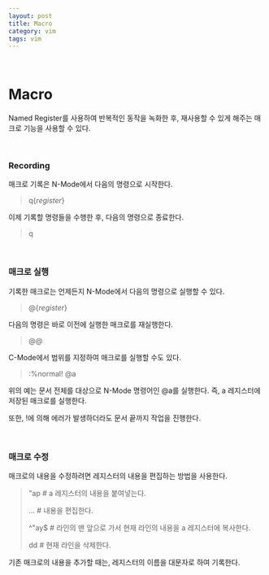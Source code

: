 ```yaml
---
layout: post
title: Macro
category: vim
tags: vim
---
```


&nbsp;

# Macro

Named Register를 사용하여 반복적인 동작을 녹화한 후, 재사용할 수 있게 해주는 매크로 기능을 사용할 수 있다.

&nbsp;

### Recording

매크로 기록은 N-Mode에서 다음의 명령으로 시작한다.

> q{*register*}

이제 기록할 명령들을 수행한 후, 다음의 명령으로 종료한다.

> q

&nbsp;

### 매크로 실행

기록한 매크로는 언제든지 N-Mode에서 다음의 명령으로 실행할 수 있다.

> @{*register*}

다음의 명령은 바로 이전에 실행한 매크로를 재실행한다.

> @@



C-Mode에서 범위를 지정하여 매크로를 실행할 수도 있다.

> :%normal! @a

위의 예는 문서 전체를 대상으로 N-Mode 명령어인 @a를 실행한다. 즉, a 레지스터에 저장된 매크로를 실행한다.

또한, !에 의해 에러가 발생하더라도 문서 끝까지 작업을 진행한다.

&nbsp;

### 매크로 수정

매크로의 내용을 수정하려면 레지스터의 내용을 편집하는 방법을 사용한다.

> "ap		# a 레지스터의 내용을 붙여넣는다.
>
> ...		# 내용을 편집한다.
>
> ^"ay$	# 라인의 맨 앞으로 가서 현재 라인의 내용을 a 레지스터에 복사한다.
>
> dd		# 현재 라인을 삭제한다.

기존 매크로의 내용을 추가할 때는, 레지스터의 이름을 대문자로 하여 기록한다.